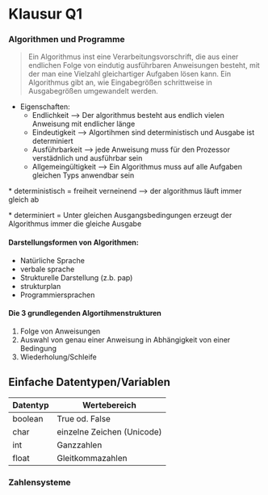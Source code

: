 # Klausur Q1

### Algorithmen und Programme

> Ein Algorithmus inst eine Verarbeitungsvorschrift, die aus einer endlichen Folge von eindutig ausführbaren Anweisungen besteht, mit der man eine Vielzahl gleichartiger Aufgaben lösen kann.
> Ein Algorithmus gibt an, wie Eingabegrößen schrittweise in Ausgabegrößen umgewandelt werden.

* Eigenschaften:
	* Endlichkeit --> Der algorithmus besteht aus endlich vielen Anweisung mit endlicher länge
	* Eindeutigkeit --> Algortihmen sind deterministisch und Ausgabe ist determiniert
	* Ausführbarkeit --> jede Anweisung muss für den Prozessor verstädnlich und ausführbar sein
	* Allgemeingültigkeit --> Ein Algorithmus muss auf alle Aufgaben gleichen Typs anwendbar sein

\* deterministisch = freiheit verneinend --> der algorithmus läuft immer gleich ab

\* determiniert = Unter gleichen Ausgangsbedingungen erzeugt der Algorithmus immer die gleiche Ausgabe

#### Darstellungsformen von Algorithmen:

* Natürliche Sprache
* verbale sprache
* Strukturelle Darstellung (z.b. pap)
* strukturplan 
* Programmiersprachen

#### Die 3 grundlegenden Algortihmenstrukturen

1. Folge von Anweisungen
2. Auswahl von genau einer Anweisung in Abhängigkeit von einer Bedingung
3. Wiederholung/Schleife

## Einfache Datentypen/Variablen

Datentyp | Wertebereich
-------- | --------
boolean | True od. False
char | einzelne Zeichen (Unicode)
int | Ganzzahlen
float | Gleitkommazahlen


### Zahlensysteme
